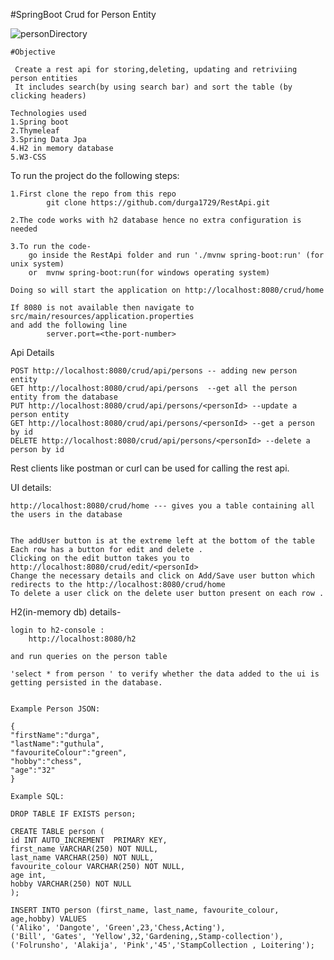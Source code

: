#SpringBoot Crud for Person Entity

![personDirectory](https://user-images.githubusercontent.com/60814977/74103516-7df84900-4b72-11ea-847e-432c58df4119.PNG)

	#Objective
	 
	 Create a rest api for storing,deleting, updating and retriviing person entities
	 It includes search(by using search bar) and sort the table (by clicking headers)
	
	Technologies used
	1.Spring boot
	2.Thymeleaf 
	3.Spring Data Jpa
	4.H2 in memory database
	5.W3-CSS

To run the project do the following steps:
	


	1.First clone the repo from this repo
			git clone https://github.com/durga1729/RestApi.git
			
	2.The code works with h2 database hence no extra configuration is needed
	
	3.To run the code-
		go inside the RestApi folder and run './mvnw spring-boot:run' (for unix system)
		or  mvnw spring-boot:run(for windows operating system)

	Doing so will start the application on http://localhost:8080/crud/home
	
	If 8080 is not available then navigate to src/main/resources/application.properties 
	and add the following line
			server.port=<the-port-number>
	 
	
Api Details			


	POST http://localhost:8080/crud/api/persons -- adding new person entity 		
	GET http://localhost:8080/crud/api/persons	--get all the person entity from the database
	PUT http://localhost:8080/crud/api/persons/<personId> --update a person entity
	GET http://localhost:8080/crud/api/persons/<personId> --get a person by id
	DELETE http://localhost:8080/crud/api/persons/<personId> --delete a person by id

Rest clients like postman or curl can be used for calling the rest api.


UI details:
	
	
	http://localhost:8080/crud/home --- gives you a table containing all the users in the database
	

	The addUser button is at the extreme left at the bottom of the table
	Each row has a button for edit and delete . 
	Clicking on the edit button takes you to http://localhost:8080/crud/edit/<personId>
	Change the necessary details and click on Add/Save user button which redirects to the http://localhost:8080/crud/home
	To delete a user click on the delete user button present on each row . 


H2(in-memory db) details-

	login to h2-console :
		http://localhost:8080/h2

	and run queries on the person table 
	
	'select * from person ' to verify whether the data added to the ui is getting persisted in the database.


	Example Person JSON:
	
	{
	"firstName":"durga",
	"lastName":"guthula",
	"favouriteColour":"green",
	"hobby":"chess",
	"age":"32"
	}

	Example SQL:
	
	DROP TABLE IF EXISTS person;
		
	CREATE TABLE person (
  	id INT AUTO_INCREMENT  PRIMARY KEY,
  	first_name VARCHAR(250) NOT NULL,
  	last_name VARCHAR(250) NOT NULL,
  	favourite_colour VARCHAR(250) NOT NULL,
  	age int,
  	hobby VARCHAR(250) NOT NULL
	);
 
	INSERT INTO person (first_name, last_name, favourite_colour, age,hobby) VALUES
  	('Aliko', 'Dangote', 'Green',23,'Chess,Acting'),
  	('Bill', 'Gates', 'Yellow',32,'Gardening,,Stamp-collection'),
  	('Folrunsho', 'Alakija', 'Pink','45','StampCollection , Loitering');
  

		


